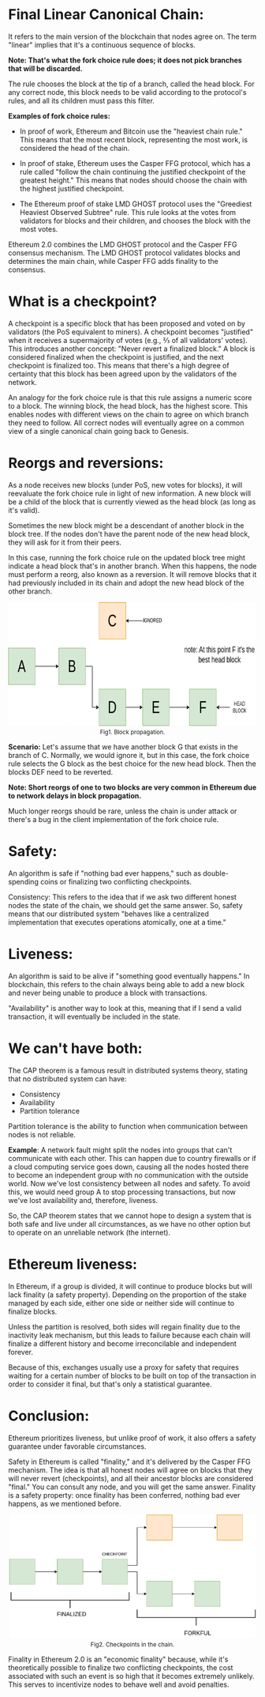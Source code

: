 # Final Linear Canonical Chain:
It refers to the main version of the blockchain that nodes agree on. The term "linear" implies that it's a continuous sequence of blocks.

**Note: That's what the fork choice rule does; it does not pick branches that will be discarded.**

The rule chooses the block at the tip of a branch, called the head block. For any correct node, this block needs to be valid according to the protocol's rules, and all its children must pass this filter.

**Examples of fork choice rules:**

* In proof of work, Ethereum and Bitcoin use the "heaviest chain rule." This means that the most recent block, representing the most work, is considered the head of the chain.

* In proof of stake, Ethereum uses the Casper FFG protocol, which has a rule called "follow the chain continuing the justified checkpoint of the greatest height." This means that nodes should choose the chain with the highest justified checkpoint.

* The Ethereum proof of stake LMD GHOST protocol uses the "Greediest Heaviest Observed Subtree" rule. This rule looks at the votes from validators for blocks and their children, and chooses the block with the most votes.

Ethereum 2.0 combines the LMD GHOST protocol and the Casper FFG consensus mechanism. The LMD GHOST protocol validates blocks and determines the main chain, while Casper FFG adds finality to the consensus.

# What is a checkpoint?
A checkpoint is a specific block that has been proposed and voted on by validators (the PoS equivalent to miners). A checkpoint becomes "justified" when it receives a supermajority of votes (e.g., ⅔ of all validators' votes). This introduces another concept: "Never revert a finalized block." A block is considered finalized when the checkpoint is justified, and the next checkpoint is finalized too. This means that there's a high degree of certainty that this block has been agreed upon by the validators of the network.

An analogy for the fork choice rule is that this rule assigns a numeric score to a block. The winning block, the head block, has the highest score. This enables nodes with different views on the chain to agree on which branch they need to follow. All correct nodes will eventually agree on a common view of a single canonical chain going back to Genesis.

# Reorgs and reversions:
As a node receives new blocks (under PoS, new votes for blocks), it will reevaluate the fork choice rule in light of new information. A new block will be a child of the block that is currently viewed as the head block (as long as it's valid).

Sometimes the new block might be a descendant of another block in the block tree. If the nodes don't have the parent node of the new head block, they will ask for it from their peers.

In this case, running the fork choice rule on the updated block tree might indicate a head block that's in another branch. When this happens, the node must perform a reorg, also known as a reversion. It will remove blocks that it had previously included in its chain and adopt the new head block of the other branch.

<p align="center">
  <img width="550" height="250" src="./Blockprop.drawio.png">
  <br>
  <small>Fig1. Block propagation.</small>
</p>

**Scenario:**
Let's assume that we have another block G that exists in the branch of C. Normally, we would ignore it, but in this case, the fork choice rule selects the G block as the best choice for the new head block. Then the blocks DEF need to be reverted.

**Note: Short reorgs of one to two blocks are very common in Ethereum due to network delays in block propagation.**

Much longer reorgs should be rare, unless the chain is under attack or there's a bug in the client implementation of the fork choice rule.

# Safety:
An algorithm is safe if "nothing bad ever happens," such as double-spending coins or finalizing two conflicting checkpoints.

Consistency: This refers to the idea that if we ask two different honest nodes the state of the chain, we should get the same answer. So, safety means that our distributed system "behaves like a centralized implementation that executes operations atomically, one at a time."

# Liveness:
An algorithm is said to be alive if "something good eventually happens." In blockchain, this refers to the chain always being able to add a new block and never being unable to produce a block with transactions.

"Availability" is another way to look at this, meaning that if I send a valid transaction, it will eventually be included in the state.

# We can't have both:
The CAP theorem is a famous result in distributed systems theory, stating that no distributed system can have:

* Consistency
* Availability
* Partition tolerance

Partition tolerance is the ability to function when communication between nodes is not reliable.

**Example**:
A network fault might split the nodes into groups that can't communicate with each other. This can happen due to country firewalls or if a cloud computing service goes down, causing all the nodes hosted there to become an independent group with no communication with the outside world. Now we've lost consistency between all nodes and safety. To avoid this, we would need group A to stop processing transactions, but now we've lost availability and, therefore, liveness.

So, the CAP theorem states that we cannot hope to design a system that is both safe and live under all circumstances, as we have no other option but to operate on an unreliable network (the internet).

# Ethereum liveness:
In Ethereum, if a group is divided, it will continue to produce blocks but will lack finality (a safety property). Depending on the proportion of the stake managed by each side, either one side or neither side will continue to finalize blocks.

Unless the partition is resolved, both sides will regain finality due to the inactivity leak mechanism, but this leads to failure because each chain will finalize a different history and become irreconcilable and independent forever.

Because of this, exchanges usually use a proxy for safety that requires waiting for a certain number of blocks to be built on top of the transaction in order to consider it final, but that's only a statistical guarantee.

# Conclusion:
Ethereum prioritizes liveness, but unlike proof of work, it also offers a safety guarantee under favorable circumstances.

Safety in Ethereum is called "finality," and it's delivered by the Casper FFG mechanism. The idea is that all honest nodes will agree on blocks that they will never revert (checkpoints), and all their ancestor blocks are considered "final." You can consult any node, and you will get the same answer. Finality is a safety property: once finality has been conferred, nothing bad ever happens, as we mentioned before.

<p align="center">
  <img width="500" height="250" src="./Conclu.drawio.png">
  <br>
  <small>Fig2. Checkpoints in the chain.</small>
</p>
Finality in Ethereum 2.0 is an "economic finality" because, while it's theoretically possible to finalize two conflicting checkpoints, the cost associated with such an event is so high that it becomes extremely unlikely. This serves to incentivize nodes to behave well and avoid penalties.
